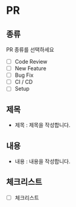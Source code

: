 # PR

## 종류

PR 종류를 선택하세요

- [ ] Code Review
- [ ] New Feature
- [ ] Bug Fix
- [ ] CI / CD
- [ ] Setup

## 제목

- 제목 : 제목을 작성합니다.

## 내용

- 내용 : 내용을 작성합니다.

## 체크리스트

- [ ] 체크리스트
